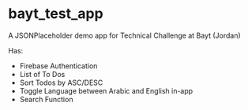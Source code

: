 # bayt_test_app

A JSONPlaceholder demo app for Technical Challenge at Bayt (Jordan)

Has:
- Firebase Authentication
- List of To Dos
- Sort Todos by ASC/DESC
- Toggle Language between Arabic and English in-app
- Search Function
